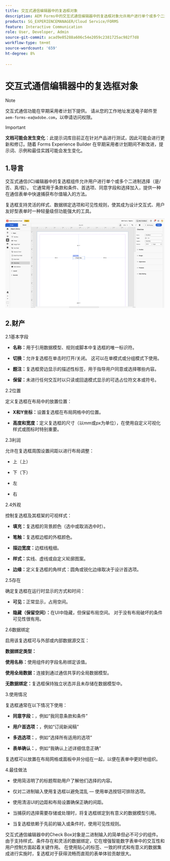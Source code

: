 ```yaml
---
title: 交互式通信编辑器中的复选框对象
description: AEM Forms中的交互式通信编辑器中的复选框对象允许用户进行单个或多个二进制选择（是/否、真/假）。
products: SG_EXPERIENCEMANAGER/Cloud Service/FORMS
feature: Interactive Communication
role: User, Developer, Admin
source-git-commit: acad9e05288a606c54e2059c2381725ac982f7d8
workflow-type: tm+mt
source-wordcount: '659'
ht-degree: 8%

---
```



# 交互式通信编辑器中的复选框对象

>[!NOTE]
>
> 交互式通信功能在早期采用者计划下提供。 请从您的工作地址发送电子邮件至 `aem-forms-ea@adobe.com`，以申请访问权限。

>[!IMPORTANT]
>
> **文档可能会发生变化**：此提示词库目前正在针对产品进行测试，因此可能会进行更新和修订。随着 Forms Experience Builder 在早期采用者计划期间不断改进，提示词、示例和最佳实践可能会发生变化。

## 1.导言

交互式通信(IC)编辑器中的复选框组件允许用户进行单个或多个二进制选择（是/否、真/假）。 它通常用于条款和条件、首选项、同意字段和选择加入，提供一种在通信表单中快速捕获布尔值输入的方法。

复选框支持灵活的样式、数据绑定选项和可见性规则，使其成为设计交互式、用户友好型表单时一种轻量级但功能强大的工具。

![查找IC文档](/help/forms/interactive-communication/assets/checkbox.png)

## 2.财产

2.1基本字段

- **名称：**&#x200B;用于引用数据模型、规则或脚本中复选框的唯一标识符。

- **切换：**&#x200B;允许复选框在单击时打开/关闭。 这可以在单模式或分组模式下使用。

- **题注：**&#x200B;复选框旁边显示的描述性标签，用于指导用户同意或选择哪些内容。

- **保留：**&#x200B;未进行任何交互时以只读或回退模式显示的可选占位符文本或符号。

2.2位置

定义复选框在布局中的放置位置：

- **X和Y坐标：**&#x200B;设置复选框在布局网格中的位置。

- **高度和宽度：**&#x200B;定义复选框的尺寸（以mm或px为单位），在使用自定义可视化样式或图标时特别重要。

2.3利润

允许在复选框周围设置间距以进行布局调整：

- 上（上）

- 下（下）

- 左

- 右

2.4外观

控制复选框及其框架的可视样式：

- **填充：**&#x200B;复选框的背景颜色（选中或取消选中时）。

- **笔触：**&#x200B;复选框边框的外框颜色。

- **描边宽度：**&#x200B;边框线粗细。

- **样式：**&#x200B;实线、虚线或自定义轮廓图案。

- **边缘：**&#x200B;定义复选框的角样式：圆角或锐化边缘取决于设计首选项。

2.5存在

确定复选框在运行时显示的方式和时间：

- **可见：**&#x200B;正常显示，占用空间。

- **隐藏（保留空间）：**&#x200B;在UI中隐藏，但保留布局空间。 对于没有布局破坏的条件可见性很有用。

2.6数据绑定

启用该复选框可与外部或内部数据源交互：

**数据绑定类型：**

**使用名称：**&#x200B;使用组件的字段名称绑定该值。

**使用全局数据：**&#x200B;连接到通过通信共享的全局数据模型。

**无数据绑定：**&#x200B;复选框保持独立状态并且未存储在数据模型中。

3.使用情况

复选框通常在以下情况下使用：

- **同意字段：**，例如“我同意条款和条件”

- **用户首选项：**，例如“订阅新闻稿”

- **多选选项：**，例如“选择所有适用的选项”

- **表单确认：**，例如“我确认上述详细信息正确”

复选框可以放置在布局网格或面板中并分组在一起，以便在表单中更好地组织。

4.最佳做法

- 使用简洁明了的标题帮助用户了解他们选择的内容。

- 仅对二进制输入使用复选框以避免混乱 — 使用单选按钮可排除选项。

- 使用清洁UI的边距和布局设置确保正确的间距。

- 当捕获的选择需要存储或处理时，将复选框绑定到有意义的数据模型引用。

- 当复选框依赖于先前的输入或条件时，使用可见性规则。

交互式通信编辑器中的Check Box对象是二进制输入的简单但必不可少的组件。 由于支持样式、条件存在和灵活的数据绑定，它在增强智能数字表单中的交互性和用户控制方面起着关键作用。 在使用贴心的标签、一致的样式和有意义的数据集成进行实施时，复选框对于获得流畅而直观的表单体验贡献很大。


